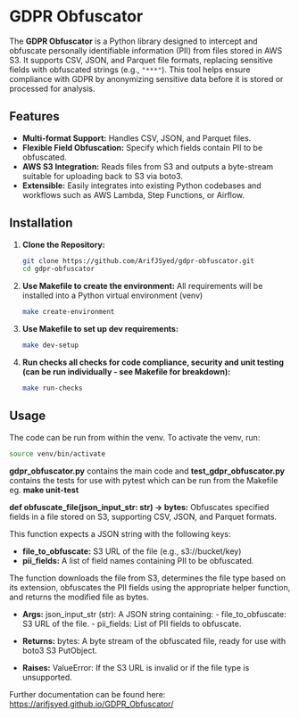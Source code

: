 # GDPR Obfuscator

The **GDPR Obfuscator** is a Python library designed to intercept and obfuscate personally identifiable information (PII) from files stored in AWS S3. It supports CSV, JSON, and Parquet file formats, replacing sensitive fields with obfuscated strings (e.g., `"***"`). This tool helps ensure compliance with GDPR by anonymizing sensitive data before it is stored or processed for analysis.

## Features
- **Multi-format Support:** Handles CSV, JSON, and Parquet files.
- **Flexible Field Obfuscation:** Specify which fields contain PII to be obfuscated.
- **AWS S3 Integration:** Reads files from S3 and outputs a byte-stream suitable for uploading back to S3 via boto3.
- **Extensible:** Easily integrates into existing Python codebases and workflows such as AWS Lambda, Step Functions, or Airflow.

## Installation

1. **Clone the Repository:**
   ```bash
   git clone https://github.com/ArifJSyed/gdpr-obfuscator.git
   cd gdpr-obfuscator

2. **Use Makefile to create the environment:**
   All requirements will be installed into a Python virtual environment (venv)
   ```bash
   make create-environment

4. **Use Makefile to set up dev requirements:**
   ```bash
   make dev-setup

5. **Run checks all checks for code compliance, security and unit testing (can be run individually - see Makefile for breakdown):**
   ```bash
   make run-checks

## Usage

The code can be run from within the venv. To activate the venv, run:
   ```bash
   source venv/bin/activate
   ```
**gdpr_obfuscator.py** contains the main code and
**test_gdpr_obfuscator.py** contains the tests for use with pytest which can be run from the Makefile eg. **make unit-test**

**def obfuscate_file(json_input_str: str) -> bytes:**
Obfuscates specified fields in a file stored on S3, supporting CSV, JSON, and Parquet formats.

This function expects a JSON string with the following keys:

- **file_to_obfuscate:** S3 URL of the file (e.g., s3://bucket/key)
- **pii_fields:** A list of field names containing PII to be obfuscated.
  
The function downloads the file from S3, determines the file type based on its extension, obfuscates the PII fields using the appropriate helper function, and returns the modified file as bytes.

- **Args:** json_input_str (str): A JSON string containing: - file_to_obfuscate: S3 URL of the file. - pii_fields: List of PII fields to obfuscate.

- **Returns:** bytes: A byte stream of the obfuscated file, ready for use with boto3 S3 PutObject.

- **Raises:** ValueError: If the S3 URL is invalid or if the file type is unsupported.

Further documentation can be found here: https://arifjsyed.github.io/GDPR_Obfuscator/
